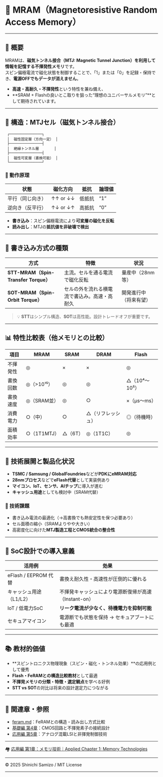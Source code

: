 # 🧲 MRAM（Magnetoresistive Random Access Memory）

---

## 📘 概要

MRAMは、**磁気トンネル接合（MTJ: Magnetic Tunnel Junction）**を利用して情報を記憶する**不揮発性メモリ**です。  
スピン偏極電流で磁化状態を制御することで、「1」または「0」を記録・保持でき、**電源OFFでもデータが消えません**。

- **高速・高耐久・不揮発性**という特性を兼ね備え、  
- **SRAM + Flashの良いとこ取りを狙った“理想のユニバーサルメモリ”**として期待されています。

---

## 🧩 構造：MTJセル（磁気トンネル接合）

```
 ┌───────────────┐
 │  磁性固定層（方向一定） │
 ├───────────────┤
 │  絶縁トンネル層       │
 ├───────────────┤
 │  磁性可変層（書換可能） │
 └───────────────┘
```

### 📌 動作原理

| 状態 | 磁化方向 | 抵抗 | 論理値 |
|------|-----------|------|--------|
| 平行（同じ向き） | ↑↑ or ↓↓ | 低抵抗 | “1” |
| 逆向き（反平行） | ↑↓ or ↓↑ | 高抵抗 | “0” |

- **書き込み**：スピン偏極電流により**可変層の磁化を反転**
- **読み出し**：MTJの**抵抗値を非破壊で検出**

---

## 🔁 書き込み方式の種類

| 方式 | 特徴 | 状況 |
|------|------|------|
| **STT-MRAM（Spin-Transfer Torque）** | 主流。セルを通る電流で磁化反転 | 量産中（28nm等） |
| **SOT-MRAM（Spin-Orbit Torque）** | セルの外を流れる横電流で書込み。高速・高耐久 | 開発進行中（将来有望） |

> 💡 **STT**はシンプル構造、**SOT**は高性能。設計トレードオフが重要です。

---

## 📊 特性比較表（他メモリとの比較）

| 項目 | MRAM | SRAM | DRAM | Flash |
|------|------|------|------|--------|
| 不揮発性 | ◎ | × | × | ◎ |
| 書換回数 | ◎（>10¹⁵） | ◎ | ◎ | △（10⁴〜10⁵） |
| 書換速度 | ◎（SRAM並） | ◎ | ○ | ×（µs〜ms） |
| 消費電力 | ○（中） | ○ | △（リフレッシュ） | ◎（待機時） |
| 面積効率 | ○（1T1MTJ） | △（6T） | ◎（1T1C） | ◎ |

---

## 🧪 技術展開と製品化状況

- **TSMC / Samsung / GlobalFoundries**などが**PDKにeMRAM対応**
- **28nmプロセス**などで**eFlash代替**として実装例あり
- **マイコン、IoT、センサ、AIチップ**に導入が進む
- **キャッシュ用途**としても検討中（SRAM代替）

### 🚧 技術課題

- 書き込み電流の最適化（→高書換でも熱安定性を保つ必要あり）  
- セル面積の縮小（SRAMよりやや大きい）  
- 高密度化に向けた**MTJ製造工程とCMOS統合の整合性**

---

## 🧭 SoC設計での導入意義

| 活用例 | 効果 |
|--------|------|
| eFlash / EEPROM 代替 | 書換え耐久性・高速性が圧倒的に優れる |
| キャッシュ用途（L1/L2） | 不揮発キャッシュにより電源断復帰が高速（Instant-on） |
| IoT / 低電力SoC | **リーク電流が少なく、待機電力を抑制可能** |
| セキュアマイコン | 電源断でも状態を保持 → セキュアブートにも最適 |

---

## 📚 教材的価値

- **スピントロニクス物理現象（スピン・磁化・トンネル効果）**の応用例として優秀
- **Flash・FeRAMとの構造比較教材**として最適
- **不揮発メモリの分類・特徴・選定観点**を学べる好例
- **STT vs SOT**の対比は将来の設計選定力につながる

---

## 🔗 関連章・参照

- [feram.md](./feram.md)：FeRAMとの構造・読み出し方式比較  
- [基礎編 第4章](../chapter4_mos_characteristics/)：CMOS回路と不揮発素子の接続設計  
- [応用編 第5章](../d_chapter5_analog_mixed_signal/)：アナログ混載LSIと非揮発制御技術

---

🏘 [応用編 第1章：メモリ技術｜Applied Chapter 1: Memory Technologies](../d_chapter1_memory_technologies/README.md)

---

© 2025 Shinichi Samizo / MIT License

---
